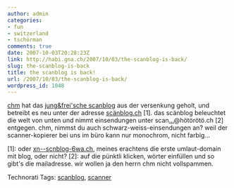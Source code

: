 ```yaml
---
author: admin
categories:
- fun
- switzerland
- tschörman
comments: true
date: 2007-10-03T20:28:23Z
link: http://habi.gna.ch/2007/10/03/the-scanblog-is-back/
slug: the-scanblog-is-back
title: the scanblog is back!
url: /2007/10/03/the-scanblog-is-back/
wordpress_id: 1048
---
```


[chm](http://bloxxs.ch/?p=1070) hat das [jung&frei'sche scanblog](http://www.jungundfrei.ch/photoblog/) aus der versenkung geholt, und betreibt es neu unter der adresse [scänblog.ch](http://sc%C3%A4nblog.ch/) [1].
das scänblog beleuchtet die welt von unten und nimmt einsendungen unter scan[...](http://mailhide.recaptcha.net/d?k=019yS2A0QZwy7gXUOBeWd3Tw==&c=8HvAmyAK4aQuH0jRQbSb5idBzORhnFiuCKl3Iz7l-lY=)@hötörötö.ch [2] entgegen.
chm, nimmst du auch schwarz-weiss-einsendungen an? weil der scanner-kopierer bei uns im büro kann nur monochrom, nicht farbig...

[1]: oder [xn--scnblog-6wa.ch](http://xn--scnblog-6wa.ch), meines erachtens die erste umlaut-domain mit blog, oder nicht?
[2]: auf die pünktli klicken, wörter einfüllen und so gibt's die mailadresse. wir wollen ja den herrn chm nicht vollspammen.



Technorati Tags: [scanblog](http://www.technorati.com/tag/scanblog), [scanner](http://www.technorati.com/tag/scanner)
